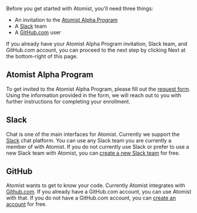 Before you get started with Atomist, you'll need three things:

-   An invitation to the [Atomist Alpha Program][alpha]
-   A [Slack][slack] team
-   A [GitHub.com][github] user

If you already have your Atomist Alpha Program invitation, Slack team,
and GitHub.com account, you can proceed to the next step by clicking
Next at the bottom-right of this page.

[alpha]: https://atomist.typeform.com/to/MseQBs (Atomist Alpha Program)
[slack]: https://slack.com/
[github]: https://github.com

## Atomist Alpha Program

To get invited to the Atomist Alpha Program, please fill out
the [request form][alpha].  Using the information provided in the
form, we will reach out to you with further instructions for
completing your enrollment.

## Slack

Chat is one of the main interfaces for Atomist.  Currently we support
the [Slack][slack] chat platform.  You can use any Slack team you are
currently a member of with Atomist.  If you do not currently use Slack
or prefer to use a new Slack team with Atomist, you
can [create a new Slack team][create-slack] for free.

[create-slack]: https://slack.com/create

## GitHub

Atomist wants to get to know your code.  Currently Atomist integrates
with [Github.com][github].  If you already have a GitHub.com account,
you can use Atomist with that.  If you do not have a GitHub.com
account, you can [create an account][create-github] for free.

[create-github]: https://github.com/join
